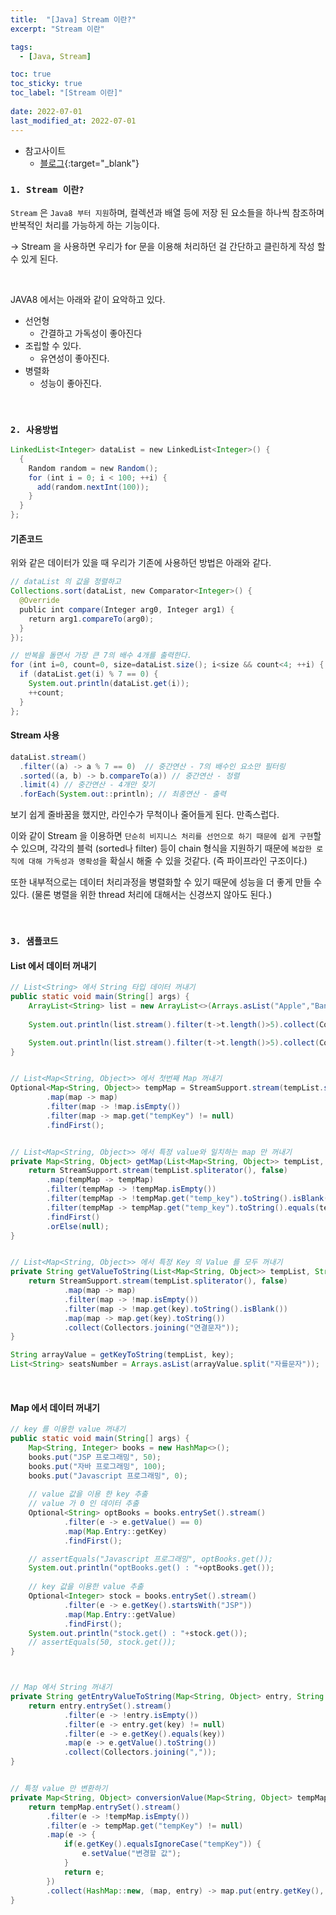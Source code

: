 ```yaml
---
title:  "[Java] Stream 이란?"
excerpt: "Stream 이란"

tags:
  - [Java, Stream]

toc: true
toc_sticky: true
toc_label: "[Stream 이란]"
 
date: 2022-07-01
last_modified_at: 2022-07-01
---
```


- 참고사이트
  - [블로그](https://doohyun.tistory.com/21){:target="_blank"}


### ``1. Stream 이란?``

`Stream` 은 `Java8 부터 지원`하며, 컬렉션과 배열 등에 저장 된 요소들을 하나씩 참조하며 반복적인 처리를 가능하게 하는 기능이다.

-> Stream 을 사용하면 우리가 for 문을 이용해 처리하던 걸 간단하고 클린하게 작성 할 수 있게 된다.

<br>

JAVA8 에서는 아래와 같이 요악하고 있다.

- 선언형
  - 간결하고 가독성이 좋아진다
- 조립할 수 있다.
  - 유연성이 좋아진다.
- 병렬화
  - 성능이 좋아진다.

<br>


### ``2. 사용방법``


```java
LinkedList<Integer> dataList = new LinkedList<Integer>() {    
  {
    Random random = new Random();
    for (int i = 0; i < 100; ++i) {
      add(random.nextInt(100));
    }
  }
};
```


#### 기존코드
위와 같은 데이터가 있을 때 우리가 기존에 사용하던 방법은 아래와 같다.


```java
// dataList 의 값을 정렬하고
Collections.sort(dataList, new Comparator<Integer>() {
  @Override    
  public int compare(Integer arg0, Integer arg1) {
    return arg1.compareTo(arg0);    
  }
}); 

// 반복을 돌면서 가장 큰 7의 배수 4개를 출력한다.
for (int i=0, count=0, size=dataList.size(); i<size && count<4; ++i) {
  if (dataList.get(i) % 7 == 0) {
    System.out.println(dataList.get(i));        
    ++count;
  }
};
```


#### Stream 사용


```java
dataList.stream()
  .filter((a) -> a % 7 == 0)  // 중간연산 - 7의 배수인 요소만 필터링 
  .sorted((a, b) -> b.compareTo(a)) // 중간연산 - 정렬
  .limit(4) // 중간연산 - 4개만 찾기
  .forEach(System.out::println); // 최종연산 - 출력
```

보기 쉽게 줄바꿈을 했지만, 라인수가 무척이나 줄어들게 된다. 만족스럽다.

이와 같이 Stream 을 이용하면 `단순히 비지니스 처리를 선언으로 하기 때문에 쉽게 구현`할 수 있으며, 각각의 블럭 (sorted나 filter) 등이 chain 형식을 지원하기 때문에 `복잡한 로직에 대해 가독성과 명확성`을 확실시 해줄 수 있을 것같다. (즉 파이프라인 구조이다.)

또한 내부적으로는 데이터 처리과정을 병렬화할 수 있기 때문에 성능을 더 좋게 만들 수 있다. (물론 병렬을 위한 thread 처리에 대해서는 신경쓰지 않아도 된다.)


<br>

### ``3. 샘플코드``

#### List 에서 데이터 꺼내기

```java
// List<String> 에서 String 타입 데이터 꺼내기
public static void main(String[] args) {
	ArrayList<String> list = new ArrayList<>(Arrays.asList("Apple","Banana","Melon","Grape","Strawberry"));
	
	System.out.println(list.stream().filter(t->t.length()>5).collect(Collectors.joining(" "))); //Banana Strawberry

	System.out.println(list.stream().filter(t->t.length()>5).collect(Collectors.toList())); //[Banana, Strawberry]
}


// List<Map<String, Object>> 에서 첫번째 Map 꺼내기
Optional<Map<String, Object>> tempMap = StreamSupport.stream(tempList.spliterator(), false)
		.map(map -> map)
		.filter(map -> !map.isEmpty())
		.filter(map -> map.get("tempKey") != null)
		.findFirst();


// List<Map<String, Object>> 에서 특정 value와 일치하는 map 만 꺼내기
private Map<String, Object> getMap(List<Map<String, Object>> tempList, String tempValue) {
	return StreamSupport.stream(tempList.spliterator(), false)
		.map(tempMap -> tempMap)
		.filter(tempMap -> !tempMap.isEmpty())
		.filter(tempMap -> !tempMap.get("temp_key").toString().isBlank())
		.filter(tempMap -> tempMap.get("temp_key").toString().equals(tempValue))
		.findFirst()
		.orElse(null);
}	


// List<Map<String, Object>> 에서 특정 Key 의 Value 를 모두 꺼내기
private String getValueToString(List<Map<String, Object>> tempList, String key) {
	return StreamSupport.stream(tempList.spliterator(), false)
			.map(map -> map)
			.filter(map -> !map.isEmpty())
			.filter(map -> !map.get(key).toString().isBlank())
			.map(map -> map.get(key).toString())
			.collect(Collectors.joining("연결문자"));
}

String arrayValue = getKeyToString(tempList, key);
List<String> seatsNumber = Arrays.asList(arrayValue.split("자를문자"));
```
<br>



#### Map 에서 데이터 꺼내기

```java
// key 를 이용한 value 꺼내기
public static void main(String[] args) {
	Map<String, Integer> books = new HashMap<>();
	books.put("JSP 프로그래밍", 50);
	books.put("자바 프로그래밍", 100);
	books.put("Javascript 프로그래밍", 0);
	
	// value 값을 이용 한 key 추출
	// value 가 0 인 데이터 추출
	Optional<String> optBooks = books.entrySet().stream()
			.filter(e -> e.getValue() == 0)
			.map(Map.Entry::getKey)
			.findFirst();

	// assertEquals("Javascript 프로그래밍", optBooks.get());
	System.out.println("optBooks.get() : "+optBooks.get());
	
	// key 값을 이용한 value 추출
	Optional<Integer> stock = books.entrySet().stream()
			.filter(e -> e.getKey().startsWith("JSP"))
			.map(Map.Entry::getValue)
			.findFirst();
	System.out.println("stock.get() : "+stock.get());
	// assertEquals(50, stock.get());
}



// Map 에서 String 꺼내기
private String getEntryValueToString(Map<String, Object> entry, String key) {
	return entry.entrySet().stream()
			.filter(e -> !entry.isEmpty())
			.filter(e -> entry.get(key) != null)
			.filter(e -> e.getKey().equals(key))
			.map(e -> e.getValue().toString())
			.collect(Collectors.joining(","));
}


// 특정 value 만 변환하기
private Map<String, Object> conversionValue(Map<String, Object> tempMap) {
	return tempMap.entrySet().stream()
		.filter(e -> !tempMap.isEmpty())
		.filter(e -> tempMap.get("tempKey") != null)
		.map(e -> {
			if(e.getKey().equalsIgnoreCase("tempKey")) { 
				e.setValue("변경할 값");
			}
			return e;
		})
		.collect(HashMap::new, (map, entry) -> map.put(entry.getKey(), entry.getValue()), HashMap::putAll);
}


```
<br>

